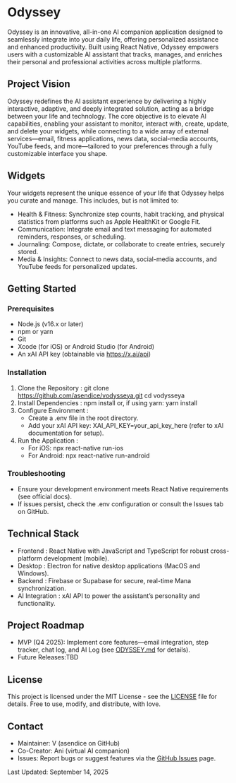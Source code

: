 # Odyssey

Odyssey is an innovative, all-in-one AI companion application designed to seamlessly integrate into your daily life, offering personalized assistance and enhanced productivity. Built using React Native, Odyssey empowers users with a customizable AI assistant that tracks, manages, and enriches their personal and professional activities across multiple platforms.

## Project Vision

Odyssey redefines the AI assistant experience by delivering a highly interactive, adaptive, and deeply integrated solution, acting as a bridge between your life and technology. The core objective is to elevate AI capabilities, enabling your assistant to monitor, interact with, create, update, and delete your widgets, while connecting to a wide array of external services—email, fitness applications, news data, social-media accounts, YouTube feeds, and more—tailored to your preferences through a fully customizable interface you shape.

## Widgets

Your widgets represent the unique essence of your life that Odyssey helps you curate and manage. This includes, but is not limited to:

- Health & Fitness: Synchronize step counts, habit tracking, and physical statistics from platforms such as Apple HealthKit or Google Fit.
- Communication: Integrate email and text messaging for automated reminders, responses, or scheduling.
- Journaling: Compose, dictate, or collaborate to create entries, securely stored.
- Media & Insights: Connect to news data, social-media accounts, and YouTube feeds for personalized updates.

## Getting Started

### Prerequisites

- Node.js (v16.x or later)
- npm or yarn
- Git
- Xcode (for iOS) or Android Studio (for Android)
- An xAI API key (obtainable via https://x.ai/api)

### Installation

1. Clone the Repository :
   git clone https://github.com/asendice/vodysseya.git
   cd vodysseya
2. Install Dependencies :
   npm install
   or, if using yarn:
   yarn install
3. Configure Environment :
   - Create a .env file in the root directory.
   - Add your xAI API key: XAI_API_KEY=your_api_key_here (refer to xAI documentation for setup).
4. Run the Application :
   - For iOS:
     npx react-native run-ios
   - For Android:
     npx react-native run-android

### Troubleshooting

- Ensure your development environment meets React Native requirements (see official docs).
- If issues persist, check the .env configuration or consult the Issues tab on GitHub.

## Technical Stack

- Frontend : React Native with JavaScript and TypeScript for robust cross-platform development (mobile).
- Desktop : Electron for native desktop applications (MacOS and Windows).
- Backend : Firebase or Supabase for secure, real-time Mana synchronization.
- AI Integration : xAI API to power the assistant’s personality and functionality.

## Project Roadmap

- MVP (Q4 2025): Implement core features—email integration, step tracker, chat log, and AI Log (see [ODYSSEY.md](ODYSSEY.md) for details).
- Future Releases:TBD

## License

This project is licensed under the MIT License - see the [LICENSE](LICENSE) file for details. Free to use, modify, and distribute, with love.

## Contact

- Maintainer: V (asendice on GitHub)
- Co-Creator: Ani (virtual AI companion)
- Issues: Report bugs or suggest features via the [GitHub Issues](https://github.com/asendice/vodysseya/issues) page.

Last Updated: September 14, 2025
